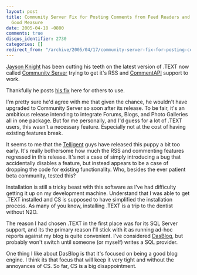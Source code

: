 ```yaml
---
layout: post
title: Community Server Fix for Posting Comments from Feed Readers and a Rant for
  Good Measure
date: 2005-04-18 -0800
comments: true
disqus_identifier: 2730
categories: []
redirect_from: "/archive/2005/04/17/community-server-fix-for-posting-comments-from-feed-readers-and-a-rant-for-good-measure.aspx/"
---
```


[Jayson Knight](http://jaysonknight.com/blog/) has been cutting his
teeth on the latest version of .TEXT now called [Community
Server](http://communityserver.org/) trying to get it's RSS and
[CommentAPI](http://wellformedweb.org/story/9 "CommentAPI") support to
work.

Thankfully he posts [his
fix](http://jaysonknight.com/blog/archive/2005/04/19/1370.aspx) here for
others to use.

I'm pretty sure he'd agree with me that given the chance, he wouldn't
have upgraded to Community Server so soon after its release. To be fair,
it's an ambitious release intending to integrate Forums, Blogs, and
Photo Galleries all in one package. But for me personally, and I'd guess
for a lot of .TEXT users, this wasn't a necessary feature. Especially
not at the cost of having existing features break.

It seems to me that the [Telligent](http://www.telligentsystems.com/)
guys have released this puppy a bit too early. It's really bothersome
how much the RSS and commenting features regressed in this release. It's
not a case of simply introducing a bug that accidentally disables a
feature, but instead appears to be a case of dropping the code for
existing functionality. Who, besides the ever patient beta community,
tested this?

Installation is still a tricky beast with this software as I've had
difficulty getting it up on my development machine. Understand that I
was able to get .TEXT installed and CS is supposed to have simplified
the installation process. As many of you know, installing .TEXT is a
trip to the dentist without N2O.

The reason I had chosen .TEXT in the first place was for its SQL Server
support, and its the primary reason I'll stick with it as running ad-hoc
reports against my blog is quite convenient. I've considered
[DasBlog](http://www.dasblog.com/), but probably won't switch until
someone (or myself) writes a SQL provider.

One thing I like about DasBlog is that it's focused on being a good blog
engine. I think its that focus that will keep it very tight and without
the annoyances of CS. So far, CS is a big disappointment.

